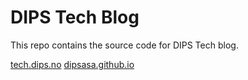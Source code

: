 DIPS Tech Blog 
=== 
This repo contains the source code for DIPS Tech blog.

[tech.dips.no](tech.dips.no) 
[dipsasa.github.io](dipsasa.github.io)